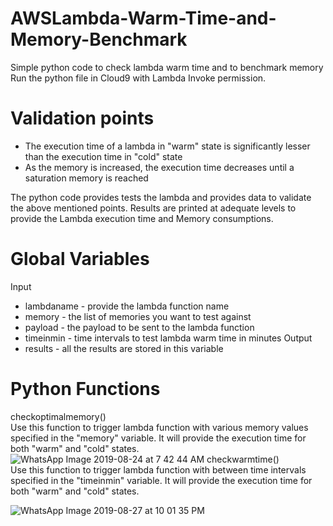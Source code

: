 # AWSLambda-Warm-Time-and-Memory-Benchmark
Simple python code to check lambda warm time and to benchmark memory<br>
Run the python file in Cloud9 with Lambda Invoke permission.

# Validation points
 - The execution time of a lambda in "warm" state is significantly lesser than the execution time in "cold" state
 - As the memory is increased, the execution time decreases until a saturation memory is reached

The python code provides tests the lambda and provides data to validate the above mentioned points.
Results are printed at adequate levels to provide the Lambda execution time and Memory consumptions.

# Global Variables
Input
 - lambdaname - provide the lambda function name
 - memory - the list of memories you want to test against
 - payload - the payload to be sent to the lambda function
 - timeinmin - time intervals to test lambda warm time in minutes
Output
 - results - all the results are stored in this variable

# Python Functions
checkoptimalmemory()<br>
Use this function to trigger lambda function with various memory values specified in the "memory" variable. It will provide the execution time for both "warm" and "cold" states.
![WhatsApp Image 2019-08-24 at 7 42 44 AM](https://user-images.githubusercontent.com/34301887/63790936-f9917100-c917-11e9-8aed-802d9efb9c37.jpeg)
checkwarmtime()<br>
Use this function to trigger lambda function with between time intervals specified in the "timeinmin" variable. It will provide the execution time for both "warm" and "cold" states.

![WhatsApp Image 2019-08-27 at 10 01 35 PM](https://user-images.githubusercontent.com/34301887/63791092-568d2700-c918-11e9-9953-577d8d627e56.jpeg)


